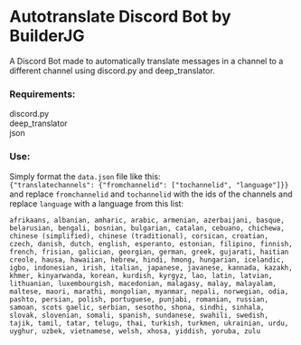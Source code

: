 # Autotranslate Discord Bot by BuilderJG
A Discord Bot made to automatically translate messages in a channel to a different channel using discord.py and deep_translator.
### Requirements:
discord.py\
deep_translator\
json

### Use:
Simply format the `data.json` file like this:\
`{"translatechannels": {"fromchannelid": ["tochannelid", "language"]}}`\
and replace `fromchannelid` and `tochannelid` with the ids of the channels and replace `language` with a language from this list:

`afrikaans, albanian, amharic, arabic, armenian, azerbaijani, basque, belarusian, bengali, bosnian, bulgarian, catalan, cebuano, chichewa, chinese (simplified), chinese (traditional), corsican, croatian, czech, danish, dutch, english, esperanto, estonian, filipino, finnish, french, frisian, galician, georgian, german, greek, gujarati, haitian creole, hausa, hawaiian, hebrew, hindi, hmong, hungarian, icelandic, igbo, indonesian, irish, italian, japanese, javanese, kannada, kazakh, khmer, kinyarwanda, korean, kurdish, kyrgyz, lao, latin, latvian, lithuanian, luxembourgish, macedonian, malagasy, malay, malayalam, maltese, maori, marathi, mongolian, myanmar, nepali, norwegian, odia, pashto, persian, polish, portuguese, punjabi, romanian, russian, samoan, scots gaelic, serbian, sesotho, shona, sindhi, sinhala, slovak, slovenian, somali, spanish, sundanese, swahili, swedish, tajik, tamil, tatar, telugu, thai, turkish, turkmen, ukrainian, urdu, uyghur, uzbek, vietnamese, welsh, xhosa, yiddish, yoruba, zulu`
